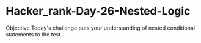 # Hacker_rank-Day-26-Nested-Logic
Objective Today's challenge puts your understanding of nested conditional statements to the test. 
